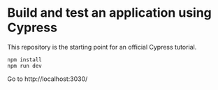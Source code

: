 # Build and test an application using Cypress

This repository is the starting point for an official Cypress tutorial. 

```
npm install
npm run dev
```

Go to http://localhost:3030/
